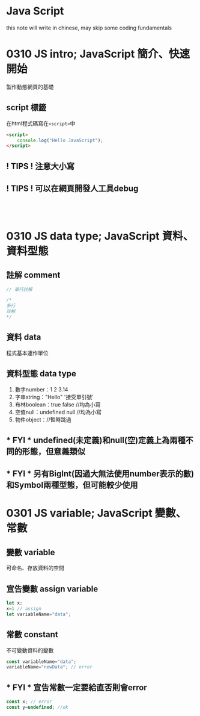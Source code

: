 # Java Script
this note will write in chinese, may skip some coding fundamentals
# 0310 JS intro; JavaScript 簡介、快速開始
製作動態網頁的基礎  
## script 標籤
在html程式碼寫在`<script>`中  
```html
<script>
    console.log("Hello JavaScript");
</script>
```
## \! TIPS \! 注意大小寫
## \! TIPS \! 可以在網頁開發人工具debug

&nbsp;  
&nbsp; 

# 0310 JS data type; JavaScript 資料、資料型態
## 註解 comment
```js
// 單行註解

/* 
多行
註解 
*/
```
## 資料 data
程式基本運作單位  
## 資料型態 data type
1. 數字number：1 2 3.14  
2. 字串string："Hello" '接受單引號'  
3. 布林boolean：true false //均為小寫  
4. 空值null：undefined null //均為小寫  
5. 物件object：//暫時跳過  
## \* FYI \* undefined(未定義)和null(空)定義上為兩種不同的形態，但意義類似
## \* FYI \* 另有BigInt(因過大無法使用number表示的數)和Symbol兩種型態，但可能較少使用

# 0301 JS variable; JavaScript 變數、常數
## 變數 variable
可命名、存放資料的空間  
## 宣告變數 assign variable
```js
let x;
x=1 // assign
let variableName="data";
```
## 常數 constant
不可變動資料的變數
```js
const variableName="data";
variableName="newData"; // error
```
## \* FYI \* 宣告常數一定要給直否則會error
```js
const x; // error
const y=undefined; //ok
```
